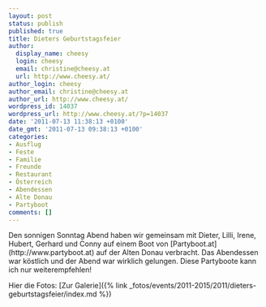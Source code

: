 ```yaml
---
layout: post
status: publish
published: true
title: Dieters Geburtstagsfeier
author:
  display_name: cheesy
  login: cheesy
  email: christine@cheesy.at
  url: http://www.cheesy.at/
author_login: cheesy
author_email: christine@cheesy.at
author_url: http://www.cheesy.at/
wordpress_id: 14037
wordpress_url: http://www.cheesy.at/?p=14037
date: '2011-07-13 11:38:13 +0100'
date_gmt: '2011-07-13 09:38:13 +0100'
categories:
- Ausflug
- Feste
- Familie
- Freunde
- Restaurant
- Österreich
- Abendessen
- Alte Donau
- Partyboot
comments: []
---
```

<!--:de-->Den sonnigen Sonntag Abend haben wir gemeinsam mit Dieter, Lilli, Irene, Hubert, Gerhard und Conny auf einem Boot von [Partyboot.at](http://www.partyboot.at) auf der Alten Donau verbracht. Das Abendessen war köstlich und der Abend war wirklich gelungen. Diese Partyboote kann ich nur weiterempfehlen!
Hier die Fotos:
[Zur Galerie]({% link _fotos/events/2011-2015/2011/dieters-geburtstagsfeier/index.md %})
